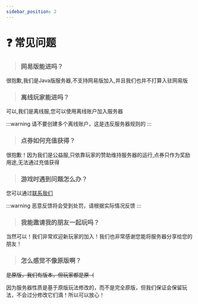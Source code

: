 ```yaml
---
sidebar_position: 2
---
```


# ❓ 常见问题

> ### 网易版能进吗？

很抱歉,我们是Java版服务器,不支持网易版加入,并且我们也并不打算入驻网易版

> ### 离线玩家能进吗？

可以,我们是离线服,您可以使用离线账户加入服务器

:::warning
请不要创建多个离线账户，这是违反服务器规则的
:::

> ### 点券如何充值获得？

很抱歉！因为我们是公益服,只依靠玩家的赞助维持服务器的运行,点券只作为奖励用途,无法通过充值获得

> ### 游戏时遇到问题怎么办？

您可以通过[联系我们](其他/lian-xi-wo-men)

:::warning
恶意反馈将会受到处罚，请根据实际情况反馈
:::

> ### 我能邀请我的朋友一起玩吗？

当然可以！我们非常欢迎新玩家的加入！我们也非常感谢您能将服务器分享给您的朋友！

> ### 怎么感觉不像原版啊？

~~是原版，我们有版本，但玩家都是原（~~

因为服务器性质是基于原版玩法修改的，而不是完全原版，但我们保证会保留玩法，不会过分修改它们滴！所以可以放心！
